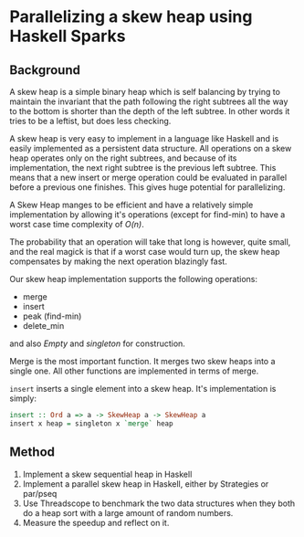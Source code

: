 
# Parallelizing a skew heap using Haskell Sparks

## Background

A skew heap is a simple binary heap which is self balancing
by trying to maintain the invariant that the path following the right
subtrees all the way to the bottom is shorter than the depth of the left
subtree. In other words it tries to be a leftist, but does less checking.

A skew heap is very easy to implement in a language like Haskell and is
easily implemented as a persistent data structure. All operations on a skew
heap operates only on the right subtrees, and because of its implementation,
the next right subtree is the previous left subtree. This means that a new insert
or merge operation could be evaluated in parallel before a previous one
finishes. This gives huge potential for parallelizing.



A Skew Heap manges to be efficient and have a relatively simple
implementation by allowing it's operations (except for find-min)
to have a worst case time complexity of *O(n)*.

The probability that an operation will take that long is however,
quite small, and the real magick is that if a worst case would turn up,
the skew heap compensates by making the next operation blazingly fast.

Our skew heap implementation supports the following operations:

* merge
* insert
* peak (find-min)
* delete_min

and also *Empty* and *singleton* for construction.

Merge is the most important function. It merges two skew heaps into a single one.
All other functions are implemented in terms of merge.

`insert` inserts a single element into a skew heap. It's implementation is simply:

```haskell
insert :: Ord a => a -> SkewHeap a -> SkewHeap a
insert x heap = singleton x `merge` heap
```

## Method
1. Implement a skew sequential heap in Haskell
2. Implement a parallel skew heap in Haskell, either by Strategies
or par/pseq
3. Use Threadscope to benchmark the two data structures when they both do a
heap sort with a large amount of random numbers.
4. Measure the speedup and reflect on it.
